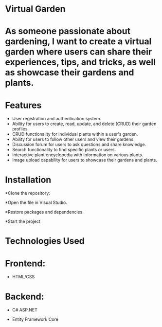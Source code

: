 # Virtual Garden
# As someone passionate about gardening, I want to create a virtual garden where users can share their experiences, tips, and tricks, as well as showcase their gardens and plants.
# Features
* User registration and authentication system.
* Ability for users to create, read, update, and delete (CRUD) their garden profiles.
* CRUD functionality for individual plants within a user's garden.
* Ability for users to follow other users and view their gardens.
* Discussion forum for users to ask questions and share knowledge.
* Search functionality to find specific plants or users.
* Interactive plant encyclopedia with information on various plants.
* Image upload capability for users to showcase their gardens and plants.

# Installation


*Clone the repository:

*Open the file in Visual Studio.

*Restore packages and dependencies.

*Start the project

# Technologies Used

# Frontend:

* HTML/CSS 

# Backend:

* C# ASP.NET

* Entity Framework Core 
